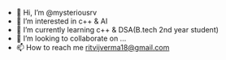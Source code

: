 - 👋 Hi, I’m @mysteriousrv
- 👀 I’m interested in c++ & AI
- 🌱 I’m currently learning c++ & DSA(B.tech 2nd year student)
- 💞️ I’m looking to collaborate on ...
- 📫 How to reach me ritvijverma18@gmail.com

<!---
mysteriousrv/mysteriousrv is a ✨ special ✨ repository because its `README.md` (this file) appears on your GitHub profile.
You can click the Preview link to take a look at your changes.
--->
